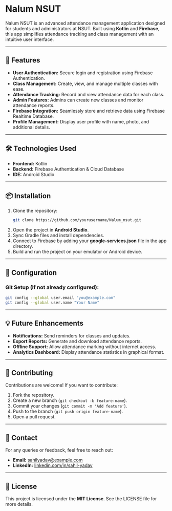 # Nalum NSUT

Nalum NSUT is an advanced attendance management application designed for students and administrators at NSUT. Built using **Kotlin** and **Firebase**, this app simplifies attendance tracking and class management with an intuitive user interface.

---

## 🚀 Features

- **User Authentication:** Secure login and registration using Firebase Authentication.
- **Class Management:** Create, view, and manage multiple classes with ease.
- **Attendance Tracking:** Record and view attendance data for each class.
- **Admin Features:** Admins can create new classes and monitor attendance reports.
- **Firebase Integration:** Seamlessly store and retrieve data using Firebase Realtime Database.
- **Profile Management:** Display user profile with name, photo, and additional details.

---

## 🛠️ Technologies Used

- **Frontend:** Kotlin
- **Backend:** Firebase Authentication & Cloud Database
- **IDE:** Android Studio

---

## 📦 Installation

1. Clone the repository:
   ```bash
   git clone https://github.com/yourusername/Nalum_nsut.git
   ```
2. Open the project in **Android Studio**.
3. Sync Gradle files and install dependencies.
4. Connect to Firebase by adding your **google-services.json** file in the app directory.
5. Build and run the project on your emulator or Android device.

---

## 📄 Configuration

### Git Setup (if not already configured):
```bash
git config --global user.email "you@example.com"
git config --global user.name "Your Name"
```

---

## 💡 Future Enhancements

- **Notifications:** Send reminders for classes and updates.
- **Export Reports:** Generate and download attendance reports.
- **Offline Support:** Allow attendance marking without internet access.
- **Analytics Dashboard:** Display attendance statistics in graphical format.

---

## 🤝 Contributing
Contributions are welcome! If you want to contribute:
1. Fork the repository.
2. Create a new branch (`git checkout -b feature-name`).
3. Commit your changes (`git commit -m 'Add feature'`).
4. Push to the branch (`git push origin feature-name`).
5. Open a pull request.

---

## 📧 Contact
For any queries or feedback, feel free to reach out:
- **Email:** sahilyadav@example.com
- **LinkedIn:** [linkedin.com/in/sahil-yadav](https://www.linkedin.com/in/sahil-yadav-602b11249/)

---

## 📜 License
This project is licensed under the **MIT License**. See the LICENSE file for more details.

